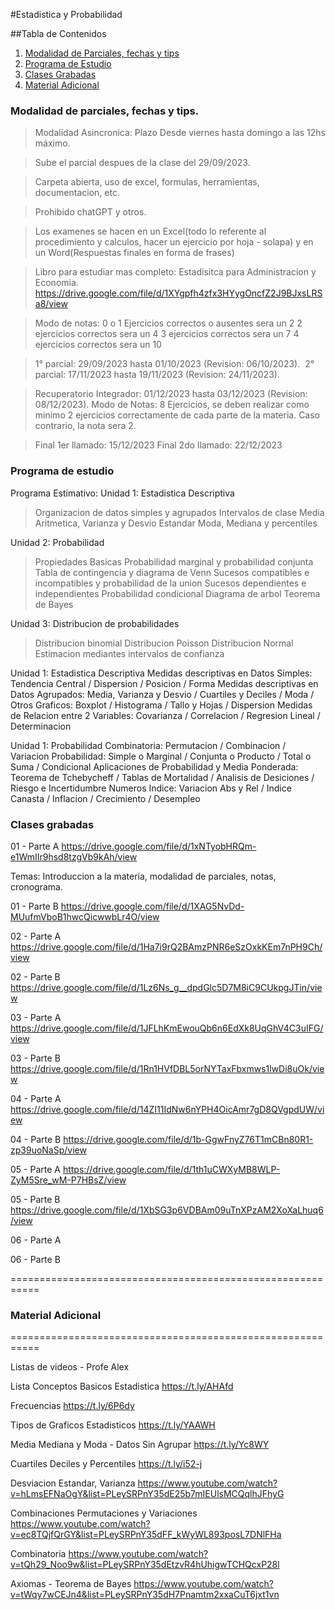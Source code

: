 #Estadistica y Probabilidad

##Tabla de Contenidos

1.  [Modalidad de Parciales, fechas y tips](#modalidad-de-parciales-fechas-y-tips)
2.  [Programa de Estudio](#programa-de-estudio)
3.	[Clases Grabadas](#clases-grabadas)
4.  [Material Adicional](#material-adicional)

### Modalidad de parciales, fechas y tips.
>Modalidad Asincronica: Plazo Desde viernes hasta domingo a las 12hs máximo. 

>Sube el parcial despues de la clase del 29/09/2023.

>Carpeta abierta, uso de excel, formulas, herramientas, documentacion, etc.

>Prohibido chatGPT y otros.

>Los examenes se hacen en un Excel(todo lo referente al procedimiento y calculos, hacer un ejercicio por hoja - solapa) y en un Word(Respuestas finales en forma de frases)

>Libro para estudiar mas completo: Estadisitca para Administracion y Economia.
https://drive.google.com/file/d/1XYgpfh4zfx3HYygOncfZ2J9BJxsLRSa8/view

>Modo de notas:
0 o 1 Ejercicios correctos o ausentes sera un 2
2 ejercicios correctos sera un 4
3 ejercicios correctos sera un 7
4 ejercicios correctos sera un 10


>1° parcial: 29/09/2023 hasta 01/10/2023 (Revision: 06/10/2023). 
>2° parcial: 17/11/2023 hasta 19/11/2023 (Revision: 24/11/2023).

>Recuperatorio Integrador: 01/12/2023 hasta 03/12/2023 (Revision: 08/12/2023).
>Modo de Notas:
8 Ejercicios, se deben realizar como minimo 2 ejercicios correctamente de cada parte de la materia. Caso contrario, la nota sera 2.

>Final 1er llamado: 15/12/2023
>Final 2do llamado: 22/12/2023

### Programa de estudio

Programa Estimativo:
Unidad 1: Estadistica Descriptiva
>Organizacion de datos simples y agrupados
>Intervalos de clase
>Media Aritmetica, Varianza y Desvio Estandar
>Moda, Mediana y percentiles

Unidad 2: Probabilidad
>Propiedades Basicas
>Probabilidad marginal y probabilidad conjunta
>Tabla de contingencia y diagrama de Venn
>Sucesos compatibles e incompatibles y probabilidad de la union
>Sucesos dependientes e independientes
>Probabilidad condicional
>Diagrama de arbol
>Teorema de Bayes

Unidad 3: Distribucion de probabilidades
>Distribucion binomial
>Distribucion Poisson
>Distribucion Normal
>Estimacion mediantes intervalos de confianza

Unidad 1: Estadistica Descriptiva
Medidas descriptivas en Datos Simples: Tendencia Central / Dispersion / Posicion / Forma
Medidas descriptivas en Datos Agrupados: Media, Varianza y Desvio / Cuartiles y Deciles / Moda / Otros
Graficos: Boxplot / Histograma / Tallo y Hojas / Dispersion
Medidas de Relacion entre 2 Variables: Covarianza / Correlacion / Regresion Lineal / Determinacion

Unidad 1: Probabilidad
Combinatoria: Permutacion / Combinacion / Variacion
Probabilidad: Simple o Marginal / Conjunta o Producto / Total o Suma / Condicional
Aplicaciones de Probabilidad y Media Ponderada: Teorema de Tchebycheff / Tablas de Mortalidad / Analisis de Desiciones / Riesgo e Incertidumbre
Numeros Indice: Variacion Abs y Rel / Indice Canasta / Inflacion / Crecimiento / Desempleo

### Clases grabadas

01 - Parte A https://drive.google.com/file/d/1xNTyobHRQm-e1WmIIr9hsd8tzgVb9kAh/view

Temas: Introduccion a la materia, modalidad de parciales, notas, cronograma.

01 - Parte B https://drive.google.com/file/d/1XAG5NvDd-MUufmVboB1hwcQicwwbLr4O/view

02 - Parte A https://drive.google.com/file/d/1Ha7i9rQ2BAmzPNR6eSzOxkKEm7nPH9Ch/view

02 - Parte B https://drive.google.com/file/d/1Lz6Ns_g__dpdGlc5D7M8iC9CUkpgJTin/view

03 - Parte A https://drive.google.com/file/d/1JFLhKmEwouQb6n6EdXk8UqGhV4C3uIFG/view

03 - Parte B https://drive.google.com/file/d/1Rn1HVfDBL5orNYTaxFbxmws1lwDi8uOk/view

04 - Parte A https://drive.google.com/file/d/14ZI11IdNw6nYPH4OicAmr7gD8QVgpdUW/view

04 - Parte B https://drive.google.com/file/d/1b-GgwFnyZ76T1mCBn80R1-zp39uoNaSp/view

05 - Parte A https://drive.google.com/file/d/1th1uCWXyMB8WLP-ZyM5Sre_wM-P7HBsZ/view

05 - Parte B https://drive.google.com/file/d/1XbSG3p6VDBAm09uTnXPzAM2XoXaLhuq6/view

06 - Parte A

06 - Parte B 


===========================================================
### Material Adicional
===========================================================

Listas de videos - Profe Alex

Lista Conceptos Basicos Estadistica https://t.ly/AHAfd

Frecuencias https://t.ly/6P6dy

Tipos de Graficos Estadisticos https://t.ly/YAAWH

Media Mediana y Moda - Datos Sin Agrupar https://t.ly/Yc8WY

Cuartiles Deciles y Percentiles https://t.ly/i52-j

Desviacion Estandar, Varianza https://www.youtube.com/watch?v=hLmsEFNaOgY&list=PLeySRPnY35dE25b7mIEUlsMCQqlhJFhyG

Combinaciones Permutaciones y Variaciones https://www.youtube.com/watch?v=ec8TQjfQrGY&list=PLeySRPnY35dFF_kWyWL893posL7DNlFHa

Combinatoria https://www.youtube.com/watch?v=tQh29_Noo9w&list=PLeySRPnY35dEtzvR4hUhigwTCHQcxP28l

Axiomas - Teorema de Bayes https://www.youtube.com/watch?v=tWqy7wCEJn4&list=PLeySRPnY35dH7Pnamtm2xxaCuT6jxt1vn